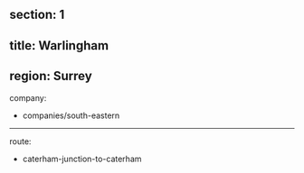 section: 1
----
title: Warlingham
----
region: Surrey
----
company:
- companies/south-eastern
----
route:
- caterham-junction-to-caterham
